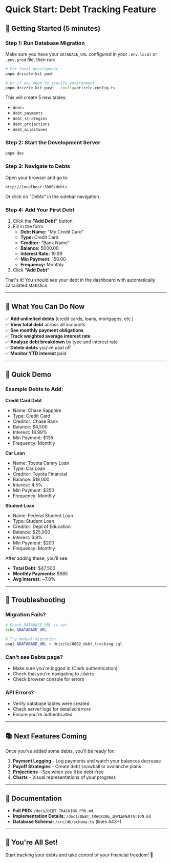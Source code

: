 # Quick Start: Debt Tracking Feature

## 🚀 Getting Started (5 minutes)

### Step 1: Run Database Migration

Make sure you have your `DATABASE_URL` configured in your `.env.local` or `.env.prod` file, then run:

```bash
# For local development
pnpm drizzle-kit push

# Or if you need to specify environment
pnpm drizzle-kit push --config=drizzle.config.ts
```

This will create 5 new tables:
- `debts`
- `debt_payments`
- `debt_strategies`
- `debt_projections`
- `debt_milestones`

### Step 2: Start the Development Server

```bash
pnpm dev
```

### Step 3: Navigate to Debts

Open your browser and go to:
```
http://localhost:3000/debts
```

Or click on "Debts" in the sidebar navigation.

### Step 4: Add Your First Debt

1. Click the **"Add Debt"** button
2. Fill in the form:
   - **Debt Name:** "My Credit Card"
   - **Type:** Credit Card
   - **Creditor:** "Bank Name"
   - **Balance:** 5000.00
   - **Interest Rate:** 19.99
   - **Min Payment:** 150.00
   - **Frequency:** Monthly
3. Click **"Add Debt"**

That's it! You should see your debt in the dashboard with automatically calculated statistics.

---

## 🎯 What You Can Do Now

✅ **Add unlimited debts** (credit cards, loans, mortgages, etc.)  
✅ **View total debt** across all accounts  
✅ **See monthly payment obligations**  
✅ **Track weighted average interest rate**  
✅ **Analyze debt breakdown** by type and interest rate  
✅ **Delete debts** you've paid off  
✅ **Monitor YTD interest** paid  

---

## 📱 Quick Demo

### Example Debts to Add:

**Credit Card Debt**
- Name: Chase Sapphire
- Type: Credit Card
- Creditor: Chase Bank
- Balance: $4,500
- Interest: 18.99%
- Min Payment: $135
- Frequency: Monthly

**Car Loan**
- Name: Toyota Camry Loan
- Type: Car Loan
- Creditor: Toyota Financial
- Balance: $18,000
- Interest: 4.5%
- Min Payment: $350
- Frequency: Monthly

**Student Loan**
- Name: Federal Student Loan
- Type: Student Loan
- Creditor: Dept of Education
- Balance: $25,000
- Interest: 6.8%
- Min Payment: $200
- Frequency: Monthly

After adding these, you'll see:
- **Total Debt:** $47,500
- **Monthly Payments:** $685
- **Avg Interest:** ~7.8%

---

## 🔧 Troubleshooting

### Migration Fails?
```bash
# Check DATABASE_URL is set
echo $DATABASE_URL

# Try manual migration
psql $DATABASE_URL < drizzle/0002_debt_tracking.sql
```

### Can't see Debts page?
- Make sure you're logged in (Clerk authentication)
- Check that you're navigating to `/debts`
- Check browser console for errors

### API Errors?
- Verify database tables were created
- Check server logs for detailed errors
- Ensure you're authenticated

---

## 📚 Next Features Coming

Once you've added some debts, you'll be ready for:

1. **Payment Logging** - Log payments and watch your balances decrease
2. **Payoff Strategies** - Create debt snowball or avalanche plans
3. **Projections** - See when you'll be debt-free
4. **Charts** - Visual representations of your progress

---

## 📖 Documentation

- **Full PRD:** `/docs/DEBT_TRACKING_PRD.md`
- **Implementation Details:** `/docs/DEBT_TRACKING_IMPLEMENTATION.md`
- **Database Schema:** `/src/db/schema.ts` (lines 443+)

---

## 🎉 You're All Set!

Start tracking your debts and take control of your financial freedom! 💪
